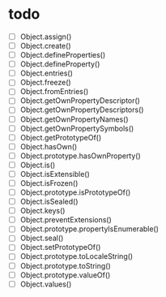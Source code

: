 # todo
- [ ] Object.assign()
- [ ] Object.create()
- [ ] Object.defineProperties()
- [ ] Object.defineProperty()
- [ ] Object.entries()
- [ ] Object.freeze()
- [ ] Object.fromEntries()
- [ ] Object.getOwnPropertyDescriptor()
- [ ] Object.getOwnPropertyDescriptors()
- [ ] Object.getOwnPropertyNames()
- [ ] Object.getOwnPropertySymbols()
- [ ] Object.getPrototypeOf()
- [ ] Object.hasOwn()
- [ ] Object.prototype.hasOwnProperty()
- [ ] Object.is()
- [ ] Object.isExtensible()
- [ ] Object.isFrozen()
- [ ] Object.prototype.isPrototypeOf()
- [ ] Object.isSealed()
- [ ] Object.keys()
- [ ] Object.preventExtensions()
- [ ] Object.prototype.propertyIsEnumerable()
- [ ] Object.seal()
- [ ] Object.setPrototypeOf()
- [ ] Object.prototype.toLocaleString()
- [ ] Object.prototype.toString()
- [ ] Object.prototype.valueOf()
- [ ] Object.values()